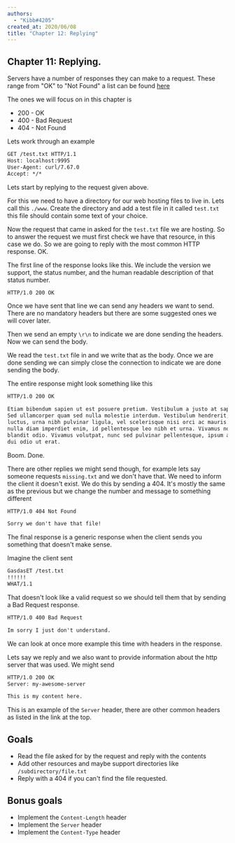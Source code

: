 ```yaml
---
authors:
  - "Kibb#4205"
created_at: 2020/06/08
title: "Chapter 12: Replying"
---
```


## Chapter 11: Replying.

Servers have a number of responses they can make to a request. These range from "OK" to "Not Found" a list can be found [here](https://developer.mozilla.org/en-US/docs/Web/HTTP/Status)

The ones we will focus on in this chapter is

- 200 - OK
- 400 - Bad Request
- 404 - Not Found

Lets work through an example

```txt
GET /test.txt HTTP/1.1
Host: localhost:9995
User-Agent: curl/7.67.0
Accept: */*

```

Lets start by replying to the request given above.

For this we need to have a directory for our web hosting files to live in. Lets call this `./www`.
Create the directory and add a test file in it called `test.txt` this file should contain some text of your choice.

Now the request that came in asked for the `test.txt` file we are hosting.
So to answer the request we must first check we have that resource, in this case we do.
So we are going to reply with the most common HTTP response. OK.

The first line of the response looks like this. We include the version we support, the status number, and the human readable
description of that status number.

```txt
HTTP/1.0 200 OK
```

Once we have sent that line we can send any headers we want to send.
There are no mandatory headers but there are some suggested ones we will cover later.

Then we send an empty `\r\n` to indicate we are done sending the headers. Now we can send the body.

We read the `test.txt` file in and we write that as the body.
Once we are done sending we can simply close the connection to indicate we are done sending the body.

The entire response might look something like this

```txt
HTTP/1.0 200 OK

Etiam bibendum sapien ut est posuere pretium. Vestibulum a justo at sapien pharetra sagittis in eget lacus.
Sed ullamcorper quam sed nulla molestie interdum. Vestibulum hendrerit, est vel tristique
luctus, urna nibh pulvinar ligula, vel scelerisque nisi orci ac mauris. Nam tempor, orci nec rutrum sodales,
nulla diam imperdiet enim, id pellentesque leo nibh et urna. Vivamus non tortor dapibus, efficitur ex sed,
blandit odio. Vivamus volutpat, nunc sed pulvinar pellentesque, ipsum ante vestibulum sem, vitae malesuada
dui odio ut erat.
```

Boom. Done.

There are other replies we might send though, for example lets say someone requests `missing.txt` and we don't have that.
We need to inform the client it doesn't exist. We do this by sending a 404. It's mostly the same as the previous but we change
the number and message to something different

```txt
HTTP/1.0 404 Not Found

Sorry we don't have that file!
```

The final response is a generic response when the client sends you something that doesn't make sense.

Imagine the client sent

```txt
GasdasET /test.txt
!!!!!!
WHAT/1.1

```

That doesn't look like a valid request so we should tell them that by sending a Bad Request response.

```txt
HTTP/1.0 400 Bad Request

Im sorry I just don't understand.
```

We can look at once more example this time with headers in the response.

Lets say we reply and we also want to provide information about the http server that was used. We might send

```txt
HTTP/1.0 200 OK
Server: my-awesome-server

This is my content here.
```

This is an example of the `Server` header, there are other common headers as listed in the link at the top.

## Goals

- Read the file asked for by the request and reply with the contents
- Add other resources and maybe support directories like `/subdirectory/file.txt`
- Reply with a 404 if you can't find the file requested.

## Bonus goals

- Implement the `Content-Length` header
- Implement the `Server` header
- Implement the `Content-Type` header
